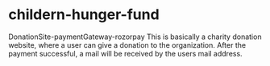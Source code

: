 # childern-hunger-fund
DonationSite-paymentGateway-rozorpay
This is basically a charity donation website, where a user can give a donation to the organization.
After the payment successful, a mail will be received by the users mail address.
